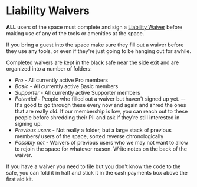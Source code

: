 # Liability Waivers

**ALL** users of the space must complete and sign a
[Liability Waiver](https://altspaceseattle.com/ALTSpace_Liability_Waiver.pdf)
before making use of any of the tools or amenities at the space.

If you bring a guest into the space make sure they fill out a
waiver before they use any tools, or even if they're just going
to be hanging out for awhile.

Completed waivers are kept in the black safe near the side exit and are organized
into a number of folders:

* *Pro* - All currently active Pro members
* *Basic* - All currently active Basic members
* *Supporter* - All currently active Supporter members
* *Potential* - People who filled out a waiver but haven't signed up yet.
-- It's good to go through these every now and again and shred the ones
that are really old. If our membership is low, you can reach out to these
people before shredding their PII and ask if they're still interested in signing up.
* *Previous users* - Not really a folder, but a large stack of previous members/
users of the space, sorted reverse chronologically
* *Possibly not* - Waivers of previous users who we may not want to allow to
rejoin the space for whatever reason. Write notes on the back of the waiver.

If you have a waiver you need to file but you don't know the code to the safe,
you can fold it in half and stick it in the cash payments box above the first
aid kit.
